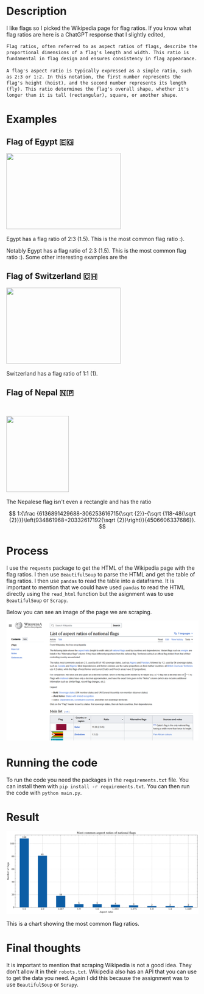 # Description

I like flags so I picked the Wikipedia page for flag ratios. If you know what flag ratios are here is a ChatGPT response that I slightly edited,

    Flag ratios, often referred to as aspect ratios of flags, describe the proportional dimensions of a flag's length and width. This ratio is fundamental in flag design and ensures consistency in flag appearance.

    A flag's aspect ratio is typically expressed as a simple ratio, such as 2:3 or 1:2. In this notation, the first number represents the flag's height (hoist), and the second number represents its length (fly). This ratio determines the flag's overall shape, whether it's longer than it is tall (rectangular), square, or another shape.

# Examples

## Flag of Egypt 🇪🇬

<img src="https://upload.wikimedia.org/wikipedia/commons/thumb/f/fe/Flag_of_Egypt.svg/1200px-Flag_of_Egypt.svg.png" width="300" height="200">

Egypt has a flag ratio of 2:3 (1.5). This is the most common flag ratio :).

Notably Egypt has a flag ratio of 2:3 (1.5). This is the most common flag ratio :). Some other interesting examples are the 

## Flag of Switzerland 🇨🇭
<img src="https://upload.wikimedia.org/wikipedia/commons/0/08/Flag_of_Switzerland_%28Pantone%29.svg" width="300" height="200">

Switzerland has a flag ratio of 1:1 (1).


## Flag of Nepal 🇳🇵
![]()

<img src="https://upload.wikimedia.org/wikipedia/commons/thumb/9/9b/Flag_of_Nepal.svg/1200px-Flag_of_Nepal.svg.png" width="164"  height="200">

The Nepalese flag isn't even a rectangle and has the ratio

$$
 1:{\frac {6136891429688-306253616715{\sqrt {2}}-{\sqrt {118-48{\sqrt {2}}}}\left(934861968+20332617192{\sqrt {2}}\right)}{4506606337686}}.
$$


# Process
I use the `requests` package to get the HTML of the Wikipedia page with the flag ratios. I then use `BeautifulSoup` to parse the HTML and get the table of flag ratios. I then use `pandas` to read the table into a dataframe. It is important to mention that we could have used `pandas` to read the HTML directly using the `read_html` function but the asignment was to use `BeautifulSoup` or `Scrapy`.

Below you can see an image of the page we are scraping.

<img src="./wikipedia_image.png" width="600" >


# Running the code
To run the code you need the packages in the `requirements.txt` file. You can install them with `pip install -r requirements.txt`. You can then run the code with `python main.py`.

# Result
![](./flag_aspect_ratios.png)

This is a chart showing the most common flag ratios.

# Final thoughts
It is important to mention that scraping Wikipedia is not a good idea. They don't allow it in their `robots.txt`. Wikipedia also has an API that you can use to get the data you need. Again I did this because the assignment was to use `BeautifulSoup` or `Scrapy`.
